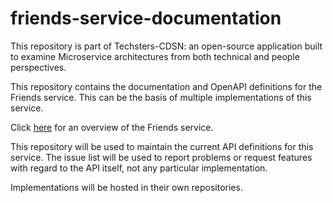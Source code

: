 # friends-service-documentation

This repository is part of Techsters-CDSN: an open-source application built to examine Microservice architectures from both technical and people perspectives.

This repository contains the documentation and OpenAPI definitions for the Friends service. This can be the basis of multiple implementations of this service.

Click [here](https://techsters-cdsn.github.io/friends-service-documentation/Friends-Service-Overview.md) for an overview of the Friends service.

This repository will be used to maintain the current API definitions for this service. The issue list will be used to report problems or request features with regard to the API itself, not any particular implementation.

Implementations will be hosted in their own repositories.
